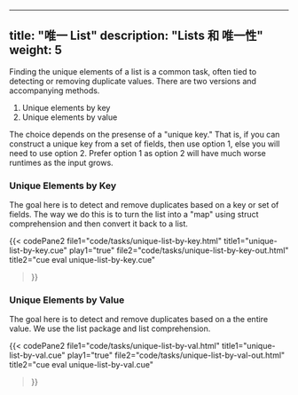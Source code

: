 ---
title: "唯一 List"
description: "Lists 和 唯一性"
weight: 5
----

Finding the unique elements of a list is a common task,
often tied to detecting or removing duplicate values.
There are two versions and accompanying methods.

1. Unique elements by key
2. Unique elements by value

The choice depends on the presense of a "unique key."
That is, if you can construct a unique key from a set of fields,
then use option 1, else you will need to use option 2.
Prefer option 1 as option 2 will have much worse runtimes
as the input grows.

### Unique Elements by Key

The goal here is to detect and remove duplicates
based on a key or set of fields.
The way we do this is to turn the list
into a "map" using struct comprehension
and then convert it back to a list.

{{< codePane2
  file1="code/tasks/unique-list-by-key.html"     title1="unique-list-by-key.cue" play1="true"
  file2="code/tasks/unique-list-by-key-out.html" title2="cue eval unique-list-by-key.cue"
>}}


### Unique Elements by Value

The goal here is to detect and remove duplicates
based on a the entire value.
We use the list package and list comprehension.

{{< codePane2
  file1="code/tasks/unique-list-by-val.html"      title1="unique-list-by-val.cue" play1="true"
  file2="code/tasks/unique-list-by-val-out.html" title2="cue eval unique-list-by-val.cue"
>}}

